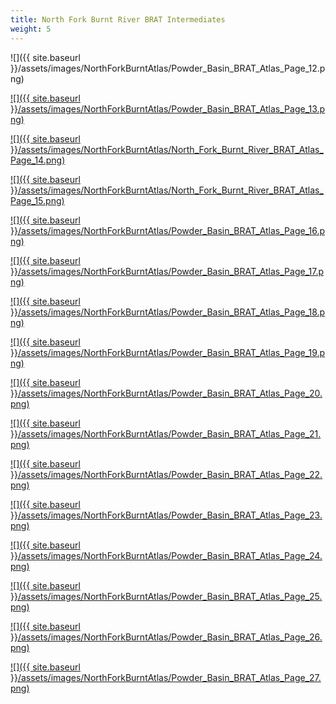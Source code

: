 ```yaml
---
title: North Fork Burnt River BRAT Intermediates
weight: 5
---
```


![]({{ site.baseurl }}/assets/images/NorthForkBurntAtlas/Powder_Basin_BRAT_Atlas_Page_12.png)

[![]({{ site.baseurl }}/assets/images/NorthForkBurntAtlas/Powder_Basin_BRAT_Atlas_Page_13.png)](https://raw.githubusercontent.com/Riverscapes/pyBRAT/master/docs/assets/images/NorthForkBurntAtlas/Powder_Basin_BRAT_Atlas_Page_13.png)

[![]({{ site.baseurl }}/assets/images/NorthForkBurntAtlas/North_Fork_Burnt_River_BRAT_Atlas_Page_14.png)](https://raw.githubusercontent.com/Riverscapes/pyBRAT/master/docs/assets/images/NorthForkBurntAtlas/Powder_Basin_BRAT_Atlas_Page_14.png)

[![]({{ site.baseurl }}/assets/images/NorthForkBurntAtlas/North_Fork_Burnt_River_BRAT_Atlas_Page_15.png)](https://raw.githubusercontent.com/Riverscapes/pyBRAT/master/docs/assets/images/NorthForkBurntAtlas/Powder_Basin_BRAT_Atlas_Page_15.png)

[![]({{ site.baseurl }}/assets/images/NorthForkBurntAtlas/Powder_Basin_BRAT_Atlas_Page_16.png)](https://raw.githubusercontent.com/Riverscapes/pyBRAT/master/docs/assets/images/NorthForkBurntAtlas/Powder_Basin_BRAT_Atlas_Page_16.png)

[![]({{ site.baseurl }}/assets/images/NorthForkBurntAtlas/Powder_Basin_BRAT_Atlas_Page_17.png)](https://raw.githubusercontent.com/Riverscapes/pyBRAT/master/docs/assets/images/NorthForkBurntAtlas/Powder_Basin_BRAT_Atlas_Page_17.png)

[![]({{ site.baseurl }}/assets/images/NorthForkBurntAtlas/Powder_Basin_BRAT_Atlas_Page_18.png)](https://raw.githubusercontent.com/Riverscapes/pyBRAT/master/docs/assets/images/NorthForkBurntAtlas/Powder_Basin_BRAT_Atlas_Page_18.png)

[![]({{ site.baseurl }}/assets/images/NorthForkBurntAtlas/Powder_Basin_BRAT_Atlas_Page_19.png)](https://raw.githubusercontent.com/Riverscapes/pyBRAT/master/docs/assets/images/NorthForkBurntAtlas/Powder_Basin_BRAT_Atlas_Page_19.png)

[![]({{ site.baseurl }}/assets/images/NorthForkBurntAtlas/Powder_Basin_BRAT_Atlas_Page_20.png)](https://raw.githubusercontent.com/Riverscapes/pyBRAT/master/docs/assets/images/NorthForkBurntAtlas/Powder_Basin_BRAT_Atlas_Page_20.png)

[![]({{ site.baseurl }}/assets/images/NorthForkBurntAtlas/Powder_Basin_BRAT_Atlas_Page_21.png)](https://raw.githubusercontent.com/Riverscapes/pyBRAT/master/docs/assets/images/NorthForkBurntAtlas/Powder_Basin_BRAT_Atlas_Page_21.png)

[![]({{ site.baseurl }}/assets/images/NorthForkBurntAtlas/Powder_Basin_BRAT_Atlas_Page_22.png)](https://raw.githubusercontent.com/Riverscapes/pyBRAT/master/docs/assets/images/NorthForkBurntAtlas/Powder_Basin_BRAT_Atlas_Page_22.png)

[![]({{ site.baseurl }}/assets/images/NorthForkBurntAtlas/Powder_Basin_BRAT_Atlas_Page_23.png)](https://raw.githubusercontent.com/Riverscapes/pyBRAT/master/docs/assets/images/NorthForkBurntAtlas/Powder_Basin_BRAT_Atlas_Page_23.png)

[![]({{ site.baseurl }}/assets/images/NorthForkBurntAtlas/Powder_Basin_BRAT_Atlas_Page_24.png)](https://raw.githubusercontent.com/Riverscapes/pyBRAT/master/docs/assets/images/NorthForkBurntAtlas/Powder_Basin_BRAT_Atlas_Page_24.png)

[![]({{ site.baseurl }}/assets/images/NorthForkBurntAtlas/Powder_Basin_BRAT_Atlas_Page_25.png)](https://raw.githubusercontent.com/Riverscapes/pyBRAT/master/docs/assets/images/NorthForkBurntAtlas/Powder_Basin_BRAT_Atlas_Page_25.png)

[![]({{ site.baseurl }}/assets/images/NorthForkBurntAtlas/Powder_Basin_BRAT_Atlas_Page_26.png)](https://raw.githubusercontent.com/Riverscapes/pyBRAT/master/docs/assets/images/NorthForkBurntAtlas/Powder_Basin_BRAT_Atlas_Page_26.png)

[![]({{ site.baseurl }}/assets/images/NorthForkBurntAtlas/Powder_Basin_BRAT_Atlas_Page_27.png)](https://raw.githubusercontent.com/Riverscapes/pyBRAT/master/docs/assets/images/NorthForkBurntAtlas/Powder_Basin_BRAT_Atlas_Page_27.png)